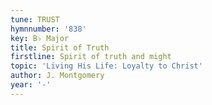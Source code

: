 ```yaml
---
tune: TRUST
hymnnumber: '838'
key: B♭ Major
title: Spirit of Truth
firstline: Spirit of truth and might
topic: 'Living His Life: Loyalty to Christ'
author: J. Montgomery
year: '-'
---
```

